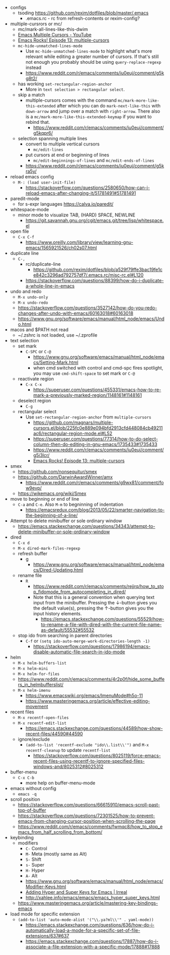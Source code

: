 - configs
  - tsoding https://github.com/rexim/dotfiles/blob/master/.emacs
    - .emacs.rc - rc from refresh-contents or rexim-config?
- multiple-cursrors or mc/
  - mc/mark-all-lines-like-this-dwim
  - [Emacs Multiple Cursors - YouTube](https://www.youtube.com/watch?v=mDDeSKRc3Zo)
  - [Emacs Rocks! Episode 13: multiple-cursors](https://emacsrocks.com/e13.html)
  - `mc-hide-unmatched-lines-mode`
    - Use `mc-hide-unmatched-lines-mode` to highlight what's more relevant while editing a greater number of cursors. If that's still not enough you probably should be using `query-replace-regexp` instead
    - https://www.reddit.com/r/emacs/comments/iu0euj/comment/g5kg8t2/
  - has working `set-rectangular-region-anchor`
    - More in `text selection > rectangular select`.
  - skip a match
    - multiple-cursors comes with the command `mc/mark-more-like-this-extended` after which you can do `mark-next-like-this` with `down-arrow` and jump over a match with `right-arrow`. There also is a `mc/mark-more-like-this-extended-keymap` if you want to rebind that.
      - https://www.reddit.com/r/emacs/comments/iu0euj/comment/g5kqpr6/
  - selection spanning multiple lines
    - convert to multiple vertical cursors
      - `mc/edit-lines`
    - put cursors at end or beginning of lines
      - `mc/edit-beginnings-of-lines` and `mc/edit-ends-of-lines`
    - https://www.reddit.com/r/emacs/comments/iu0euj/comment/g5kra5y/
- reload emacs config
  - `M-: (load user-init-file)`
    - https://stackoverflow.com/questions/2580650/how-can-i-reload-emacs-after-changing-it/51781491#51781491
- paredit-mode
  - for s-expr languages https://calva.io/paredit/
- whitespace-mode
  - minor mode to visualize TAB, (HARD) SPACE, NEWLINE
    - https://git.savannah.gnu.org/cgit/emacs.git/tree/lisp/whitespace.el
- open file
  - `C-x C-f`
    - https://www.oreilly.com/library/view/learning-gnu-emacs/1565921526/ch02s07.html
- duplicate line
  - `C-,`
    - rc/duplicate-line
      - https://github.com/rexim/dotfiles/blob/a529f79ffe3bac19fe1ce842c3296ad792757df7/.emacs.rc/misc-rc.el#L120
    - https://stackoverflow.com/questions/88399/how-do-i-duplicate-a-whole-line-in-emacs
- undo and redo
  - `M-x undo-only`
  - `M-x undo-redo`
  - https://stackoverflow.com/questions/3527142/how-do-you-redo-changes-after-undo-with-emacs/60163018#60163018
  - https://www.gnu.org/software/emacs/manual/html_node/emacs/Undo.html
- macos and $PATH not read
  - ~/.zshrc is not loaded, use ~/.zprofile
- text selection
  - set mark
    - `C-SPC` or `C-@`
      - https://www.gnu.org/software/emacs/manual/html_node/emacs/Setting-Mark.html
      - when cmd switched with control and cmd-spc fires spotlight, you may use `cmd-shift-space` to set mark or `C-@`
  - reactivate region
    - `C-x C-x`
      - https://superuser.com/questions/455331/emacs-how-to-re-mark-a-previously-marked-region/1148161#1148161
  - deselect region
    - `C-g`
  - rectangular select
    - Use `set-rectangular-region-anchor` from `multiple-cursors`
      - https://github.com/magnars/multiple-cursors.el/blob/225fc0e889e094bfd2913cfd448084cb49211ac6/rectangular-region-mode.el#L52
      - https://superuser.com/questions/77314/how-to-do-select-column-then-do-editing-in-gnu-emacs/1735433#1735433
      - https://www.reddit.com/r/emacs/comments/iu0euj/comment/g5i3lcr/
      - [Emacs Rocks! Episode 13: multiple-cursors](https://emacsrocks.com/e13.html)
- smex
  - https://github.com/nonsequitur/smex
  - https://github.com/DarwinAwardWinner/amx
    - https://www.reddit.com/r/emacs/comments/g9wx81/comment/fow9evp/
  - https://wikemacs.org/wiki/Smex
- move to beginning or end of line
  - `C-a` and `C-e`. Also `M-m` to begninning of indentation
    - https://emacsredux.com/blog/2013/05/22/smarter-navigation-to-the-beginning-of-a-line/
- Attempt to delete minibuffer or sole ordinary window
  - https://emacs.stackexchange.com/questions/34343/attempt-to-delete-minibuffer-or-sole-ordinary-window
- dired
  - `C-x d`
  - `M-x dired-mark-files-regexp`
  - refresh buffer
    - g
      - https://www.gnu.org/software/emacs/manual/html_node/emacs/Dired-Updating.html
  - rename file
    - `R`
      - https://www.reddit.com/r/emacs/comments/rejjrq/how_to_stop_fidomode_from_autocompleting_in_dired/
      - Note that this is a general convention when querying text input from the minibuffer. Pressing the ↓-button gives you the default value(s), pressing the ↑-button gives you the input history elements.
        - https://emacs.stackexchange.com/questions/55529/how-to-rename-a-file-with-dired-with-the-current-file-name-as-default/55532#55532
  - stop ido from searching in parent directories
    - `C-f` or `(setq ido-auto-merge-work-directories-length -1)`
      - https://stackoverflow.com/questions/17986194/emacs-disable-automatic-file-search-in-ido-mode
- helm
  - `M-x helm-buffers-list`
  - `M-x helm-mini`
  - `M-x helm-for-files`
  - https://www.reddit.com/r/emacs/comments/4r2p0f/hide_some_buffers_in_helmbufferslist/
  - `M-x helm-imenu`
    - https://www.emacswiki.org/emacs/ImenuMode#h5o-11
    - https://www.masteringemacs.org/article/effective-editing-movement
- recent files
  - `M-x recentf-open-files`
  - `M-x recentf-edit-list`
    - https://emacs.stackexchange.com/questions/44589/how-show-recent-files/44590#44590
  - ignore/exclude
    - `(add-to-list 'recentf-exclude "ido\\.list\\'")` and `M-x recentf-cleanup` to update `recentf-list`
      - https://stackoverflow.com/questions/8025119/force-emacs-recent-files-using-recentf-to-ignore-specified-files-windows-and/8025312#8025312
- buffer-menu
  - `C-x C-b`
    - more help on buffer-menu-mode
- emacs without config
  - `emacs -q `
- scroll position
  - https://stackoverflow.com/questions/66615910/emacs-scroll-past-top-of-buffer
  - https://stackoverflow.com/questions/72301525/how-to-prevent-emacs-from-changing-cursor-position-when-scrolling-the-page
  - https://www.reddit.com/r/emacs/comments/fwmqc8/how_to_stop_emacs_from_half_scrolling_from_bottom/
- keybinding
  - modifiers
    - `C-` Control
    - `M-` Meta (mostly same as Alt)
    - `S-` Shift
    - `s-` Super
    - `H-` Hyper
    - `A-` Alt
    - https://www.gnu.org/software/emacs/manual/html_node/emacs/Modifier-Keys.html
    - [Adding Hyper and Super Keys for Emacs | Irreal](https://irreal.org/blog/?p=6645)
    - http://xahlee.info/emacs/emacs/emacs_hyper_super_keys.html
  - https://www.masteringemacs.org/article/mastering-key-bindings-emacs
- load mode for specific extension
  - `(add-to-list 'auto-mode-alist '("\\.ya?ml\\'" . yaml-mode))`
    - https://emacs.stackexchange.com/questions/636/how-do-i-automatically-load-a-mode-for-a-specific-set-of-file-extensions/637#637
    - https://emacs.stackexchange.com/questions/17887/how-do-i-associate-a-file-extension-with-a-specific-mode/17888#17888
